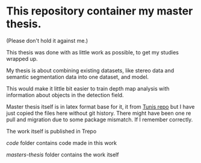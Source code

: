 # This repository container my master thesis.

(Please don't hold it against me.)

This thesis was done with as little work as possible, to get my studies wrapped up. 

My thesis is about combining existing datasets, like stereo data and semantic segmentation data into one dataset, and model.

This would make it little bit easier to train depth map analysis with information about objects in the detection field.

Master thesis itself is in latex format base for it, it from [Tunis repo](https://gitlab.com/tuni-official/thesis-templates/masters-thesis) but I have just copied the files here without git history. There might have been one re pull and migration due to some package mismatch. If I remember correctly. 

The work itself is published in Trepo


*code* folder contains code made in this work

*masters-thesis* folder contains the work itself
